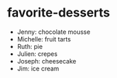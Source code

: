 # favorite-desserts

- Jenny: chocolate mousse 
- Michelle: fruit tarts
- Ruth: pie
- Julien: crepes
- Joseph: cheesecake
- Jim: ice cream
